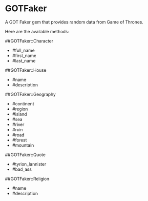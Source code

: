 # GOTFaker

A GOT Faker gem that provides random data from Game of Thrones.

Here are the available methods:


##GOTFaker::Character

* #full_name
* #first_name
* #last_name

##GOTFaker::House

* #name
* #description

##GOTFaker::Geography

* #continent
* #region
* #island
* #sea
* #river
* #ruin
* #road
* #forest
* #mountain

##GOTFaker::Quote

* #tyrion_lannister
* #bad_ass

##GOTFaker::Religion

* #name
* #description
